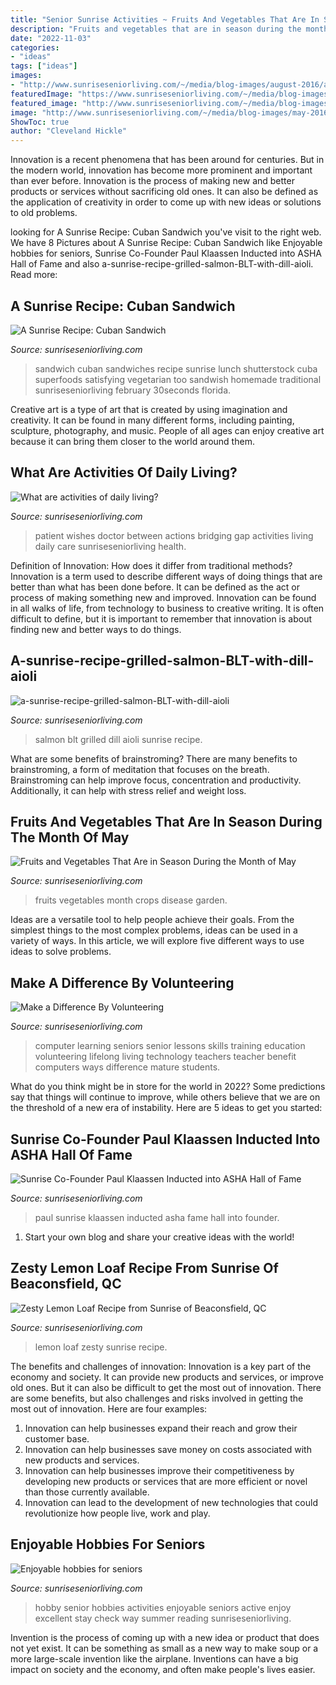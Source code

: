 ```yaml
---
title: "Senior Sunrise Activities ~ Fruits And Vegetables That Are In Season During The Month Of May"
description: "Fruits and vegetables that are in season during the month of may"
date: "2022-11-03"
categories:
- "ideas"
tags: ["ideas"]
images:
- "http://www.sunriseseniorliving.com/~/media/blog-images/august-2016/a-hobby-is-an-excellent-way-for-a-senior-to-stay-active-check-out-these-ideas_379_40136508_0_14121434_728.jpg"
featuredImage: "https://www.sunriseseniorliving.com/~/media/blog-images/february-2016/shutterstock_274310834rf.jpg"
featured_image: "http://www.sunriseseniorliving.com/~/media/blog-images/february-2016/grilled-salmon-blt.jpg"
image: "http://www.sunriseseniorliving.com/~/media/blog-images/may-2016/consider-growing-these-fruits-and-veggies-in-your-garden-this-month-_379_40125071_0_14114350_728.jpg"
ShowToc: true
author: "Cleveland Hickle"
---
```



Innovation is a recent phenomena that has been around for centuries. But in the modern world, innovation has become more prominent and important than ever before. Innovation is the process of making new and better products or services without sacrificing old ones. It can also be defined as the application of creativity in order to come up with new ideas or solutions to old problems.

	

		
looking for A Sunrise Recipe: Cuban Sandwich you've visit to the right web. We have 8 Pictures about A Sunrise Recipe: Cuban Sandwich like Enjoyable hobbies for seniors, Sunrise Co-Founder Paul Klaassen Inducted into ASHA Hall of Fame and also a-sunrise-recipe-grilled-salmon-BLT-with-dill-aioli. Read more:
		
    
## A Sunrise Recipe: Cuban Sandwich

<img loading=lazy src="https://www.sunriseseniorliving.com/~/media/blog-images/february-2016/shutterstock_274310834rf.jpg" onerror="this.onerror=null;this.src='https://tse2.mm.bing.net/th?id=OIP.OkMv-Nrh3qlFRHCBmRWBaAHaE8&amp;pid=15.1';" alt="A Sunrise Recipe: Cuban Sandwich">

_Source: sunriseseniorliving.com_

>sandwich cuban sandwiches recipe sunrise lunch shutterstock cuba superfoods satisfying vegetarian too sandwish homemade traditional sunriseseniorliving february 30seconds florida. 

	

Creative art is a type of art that is created by using imagination and creativity. It can be found in many different forms, including painting, sculpture, photography, and music. People of all ages can enjoy creative art because it can bring them closer to the world around them.

    
## What Are Activities Of Daily Living?

<img loading=lazy src="http://www.sunriseseniorliving.com/~/media/blog-images/december-2016/as-a-caregiver-youre-constantly-looking-out-for-your-loved-ones-health-and-overall-wellbeing_379_40148270_0_14007873_728.jpg" onerror="this.onerror=null;this.src='https://tse3.mm.bing.net/th?id=OIP.S_6b-MpipSqAe0p63_KUwAHaE8&amp;pid=15.1';" alt="What are activities of daily living?">

_Source: sunriseseniorliving.com_

>patient wishes doctor between actions bridging gap activities living daily care sunriseseniorliving health. 

	

Definition of Innovation: How does it differ from traditional methods?
Innovation is a term used to describe different ways of doing things that are better than what has been done before. It can be defined as the act or process of making something new and improved. Innovation can be found in all walks of life, from technology to business to creative writing. It is often difficult to define, but it is important to remember that innovation is about finding new and better ways to do things.

    
## A-sunrise-recipe-grilled-salmon-BLT-with-dill-aioli

<img loading=lazy src="http://www.sunriseseniorliving.com/~/media/blog-images/february-2016/grilled-salmon-blt.jpg" onerror="this.onerror=null;this.src='https://tse1.mm.bing.net/th?id=OIP.jDxkVjuqe061JtAuGRKsSwHaE8&amp;pid=15.1';" alt="a-sunrise-recipe-grilled-salmon-BLT-with-dill-aioli">

_Source: sunriseseniorliving.com_

>salmon blt grilled dill aioli sunrise recipe. 

	

What are some benefits of brainstroming?
There are many benefits to brainstroming, a form of meditation that focuses on the breath. Brainstroming can help improve focus, concentration and productivity. Additionally, it can help with stress relief and weight loss.

    
## Fruits And Vegetables That Are In Season During The Month Of May

<img loading=lazy src="http://www.sunriseseniorliving.com/~/media/blog-images/may-2016/consider-growing-these-fruits-and-veggies-in-your-garden-this-month-_379_40125071_0_14114350_728.jpg" onerror="this.onerror=null;this.src='https://tse4.mm.bing.net/th?id=OIP.hOZDz4mxBNm4vnqu1O6iigHaE8&amp;pid=15.1';" alt="Fruits and Vegetables That Are in Season During the Month of May">

_Source: sunriseseniorliving.com_

>fruits vegetables month crops disease garden. 

	

Ideas are a versatile tool to help people achieve their goals. From the simplest things to the most complex problems, ideas can be used in a variety of ways. In this article, we will explore five different ways to use ideas to solve problems.

    
## Make A Difference By Volunteering

<img loading=lazy src="http://www.sunriseseniorliving.com/~/media/blog-images/june-2013/seniors-learning-computers.jpg" onerror="this.onerror=null;this.src='https://tse1.mm.bing.net/th?id=OIP.DVN-PnIiE4AWAnxkCDTxNwAAAA&amp;pid=15.1';" alt="Make a Difference By Volunteering">

_Source: sunriseseniorliving.com_

>computer learning seniors senior lessons skills training education volunteering lifelong living technology teachers teacher benefit computers ways difference mature students. 

	

What do you think might be in store for the world in 2022? Some predictions say that things will continue to improve, while others believe that we are on the threshold of a new era of instability. Here are 5 ideas to get you started: 

    
## Sunrise Co-Founder Paul Klaassen Inducted Into ASHA Hall Of Fame

<img loading=lazy src="http://www.sunriseseniorliving.com/~/media/blog-images/february-2019/sunrise-cofounder-paul-klaassen-inducted-into-asha-hall-of-fame.jpg" onerror="this.onerror=null;this.src='https://tse4.mm.bing.net/th?id=OIP.3JYYVRVj_T9cYdrC9OAXawHaED&amp;pid=15.1';" alt="Sunrise Co-Founder Paul Klaassen Inducted into ASHA Hall of Fame">

_Source: sunriseseniorliving.com_

>paul sunrise klaassen inducted asha fame hall into founder. 

	

1. Start your own blog and share your creative ideas with the world!

    
## Zesty Lemon Loaf Recipe From Sunrise Of Beaconsfield, QC

<img loading=lazy src="http://www.sunriseseniorliving.com/~/media/blog-images/february-2015/a-sunrise-recipe-zesty-lemon-loaf.jpg?h=436&amp;la=en&amp;w=726&amp;hash=13CB666EF77CFB66505232E31729B9526A338608" onerror="this.onerror=null;this.src='https://tse2.mm.bing.net/th?id=OIP.MvOKisa_fD9jeb3peryDMAHaEc&amp;pid=15.1';" alt="Zesty Lemon Loaf Recipe from Sunrise of Beaconsfield, QC">

_Source: sunriseseniorliving.com_

>lemon loaf zesty sunrise recipe. 

	

The benefits and challenges of innovation:
Innovation is a key part of the economy and society. It can provide new products and services, or improve old ones. But it can also be difficult to get the most out of innovation. There are some benefits, but also challenges and risks involved in getting the most out of innovation. Here are four examples:
1. Innovation can help businesses expand their reach and grow their customer base.
2. Innovation can help businesses save money on costs associated with new products and services.
3. Innovation can help businesses improve their competitiveness by developing new products or services that are more efficient or novel than those currently available.
4. Innovation can lead to the development of new technologies that could revolutionize how people live, work and play.

    
## Enjoyable Hobbies For Seniors

<img loading=lazy src="http://www.sunriseseniorliving.com/~/media/blog-images/august-2016/a-hobby-is-an-excellent-way-for-a-senior-to-stay-active-check-out-these-ideas_379_40136508_0_14121434_728.jpg" onerror="this.onerror=null;this.src='https://tse3.mm.bing.net/th?id=OIP.olqEZS5dv_ZMIivVu6gvBAHaE8&amp;pid=15.1';" alt="Enjoyable hobbies for seniors">

_Source: sunriseseniorliving.com_

>hobby senior hobbies activities enjoyable seniors active enjoy excellent stay check way summer reading sunriseseniorliving. 

	

Invention is the process of coming up with a new idea or product that does not yet exist. It can be something as small as a new way to make soup or a more large-scale invention like the airplane. Inventions can have a big impact on society and the economy, and often make people's lives easier.

